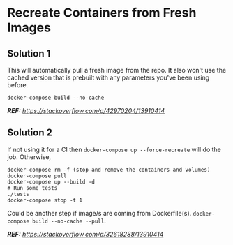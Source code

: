 # Recreate Containers from Fresh Images

## Solution 1

This will automatically pull a fresh image from the repo. It also won't use the cached version that is prebuilt with any parameters you've been using before.

```
docker-compose build --no-cache
```

**_REF:_** _https://stackoverflow.com/a/42970204/13910414_

## Solution 2

If not using it for a CI then `docker-compose up --force-recreate` will do the job. Otherwise,

```
docker-compose rm -f (stop and remove the containers and volumes)
docker-compose pull
docker-compose up --build -d
# Run some tests
./tests
docker-compose stop -t 1
```

Could be another step if image/s are coming from Dockerfile(s). `docker-compose build --no-cache --pull`.

**_REF:_** _https://stackoverflow.com/a/32618288/13910414_
